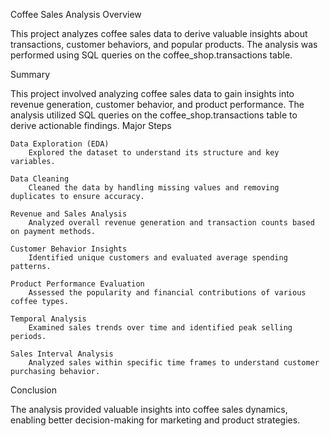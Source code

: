 Coffee Sales Analysis
Overview

This project analyzes coffee sales data to derive valuable insights about transactions, customer behaviors, and popular products. The analysis was performed using SQL queries on the coffee_shop.transactions table.


Summary

This project involved analyzing coffee sales data to gain insights into revenue generation, customer behavior, and product performance. The analysis utilized SQL queries on the coffee_shop.transactions table to derive actionable findings.
Major Steps

    Data Exploration (EDA)
        Explored the dataset to understand its structure and key variables.

    Data Cleaning
        Cleaned the data by handling missing values and removing duplicates to ensure accuracy.

    Revenue and Sales Analysis
        Analyzed overall revenue generation and transaction counts based on payment methods.

    Customer Behavior Insights
        Identified unique customers and evaluated average spending patterns.

    Product Performance Evaluation
        Assessed the popularity and financial contributions of various coffee types.

    Temporal Analysis
        Examined sales trends over time and identified peak selling periods.

    Sales Interval Analysis
        Analyzed sales within specific time frames to understand customer purchasing behavior.

Conclusion

The analysis provided valuable insights into coffee sales dynamics, enabling better decision-making for marketing and product strategies.
